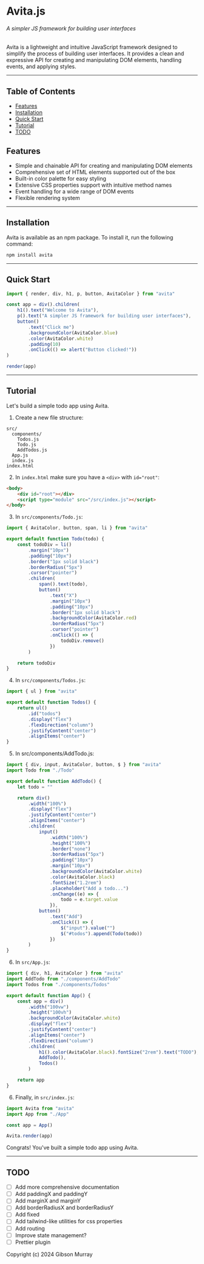 # Avita.js

###### A simpler JS framework for building user interfaces

Avita is a lightweight and intuitive JavaScript framework designed to simplify the process of building user interfaces. It provides a clean and expressive API for creating and manipulating DOM elements, handling events, and applying styles.

---

## Table of Contents

-   [Features](#features)
-   [Installation](#installation)
-   [Quick Start](#quick-start)
-   [Tutorial](#tutorial)
-   [TODO](#todo)

## Features

-   Simple and chainable API for creating and manipulating DOM elements
-   Comprehensive set of HTML elements supported out of the box
-   Built-in color palette for easy styling
-   Extensive CSS properties support with intuitive method names
-   Event handling for a wide range of DOM events
-   Flexible rendering system

---

## Installation

Avita is available as an npm package. To install it, run the following command:

```bash
npm install avita
```

---

## Quick Start

```javascript
import { render, div, h1, p, button, AvitaColor } from "avita"

const app = div().children(
    h1().text("Welcome to Avita"),
    p().text("A simpler JS framework for building user interfaces"),
    button()
        .text("Click me")
        .backgroundColor(AvitaColor.blue)
        .color(AvitaColor.white)
        .padding(10)
        .onClick(() => alert("Button clicked!"))
)

render(app)
```

---

## Tutorial

Let's build a simple todo app using Avita.

1. Create a new file structure:

```
src/
  components/
    Todos.js
    Todo.js
    AddTodos.js
  App.js
  index.js
index.html
```

2. In `index.html` make sure you have a `<div>` with `id="root"`:

```html
<body>
    <div id="root"></div>
    <script type="module" src="/src/index.js"></script>
</body>
```

3. In `src/components/Todo.js`:

```javascript
import { AvitaColor, button, span, li } from "avita"

export default function Todo(todo) {
    const todoDiv = li()
        .margin("10px")
        .padding("10px")
        .border("1px solid black")
        .borderRadius("5px")
        .cursor("pointer")
        .children(
            span().text(todo),
            button()
                .text("X")
                .margin("10px")
                .padding("10px")
                .border("1px solid black")
                .backgroundColor(AvitaColor.red)
                .borderRadius("5px")
                .cursor("pointer")
                .onClick(() => {
                    todoDiv.remove()
                })
        )

    return todoDiv
}
```

4. In `src/components/Todos.js`:

```javascript
import { ul } from "avita"

export default function Todos() {
    return ul()
        .id("todos")
        .display("flex")
        .flexDirection("column")
        .justifyContent("center")
        .alignItems("center")
}
```

5. In src/components/AddTodo.js:

```javascript
import { div, input, AvitaColor, button, $ } from "avita"
import Todo from "./Todo"

export default function AddTodo() {
    let todo = ""

    return div()
        .width("100%")
        .display("flex")
        .justifyContent("center")
        .alignItems("center")
        .children(
            input()
                .width("100%")
                .height("100%")
                .border("none")
                .borderRadius("5px")
                .padding("10px")
                .margin("10px")
                .backgroundColor(AvitaColor.white)
                .color(AvitaColor.black)
                .fontSize("1.2rem")
                .placeholder("Add a todo...")
                .onChange((e) => {
                    todo = e.target.value
                }),
            button()
                .text("Add")
                .onClick(() => {
                    $("input").value("")
                    $("#todos").append(Todo(todo))
                })
        )
}
```

6. In `src/App.js`:

```javascript
import { div, h1, AvitaColor } from "avita"
import AddTodo from "./components/AddTodo"
import Todos from "./components/Todos"

export default function App() {
    const app = div()
        .width("100vw")
        .height("100vh")
        .backgroundColor(AvitaColor.white)
        .display("flex")
        .justifyContent("center")
        .alignItems("center")
        .flexDirection("column")
        .children(
            h1().color(AvitaColor.black).fontSize("2rem").text("TODO"),
            AddTodo(),
            Todos()
        )

    return app
}
```

6. Finally, in `src/index.js`:

```javascript
import Avita from "avita"
import App from "./App"

const app = App()

Avita.render(app)
```

Congrats! You've built a simple todo app using Avita.

---

## TODO

-   [ ] Add more comprehensive documentation
-   [ ] Add paddingX and paddingY
-   [ ] Add marginX and marginY
-   [ ] Add borderRadiusX and borderRadiusY
-   [ ] Add fixed
-   [ ] Add tailwind-like utilities for css properties
-   [ ] Add routing
-   [ ] Improve state management?
-   [ ] Prettier plugin

Copyright (c) 2024 Gibson Murray
